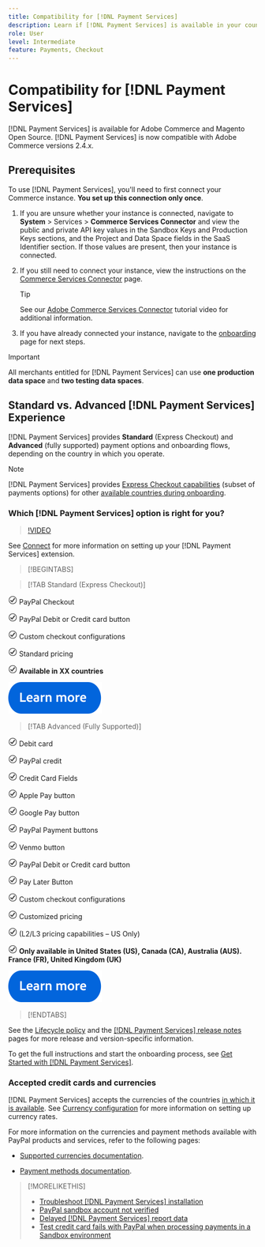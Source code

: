 ```yaml
---
title: Compatibility for [!DNL Payment Services]
description: Learn if [!DNL Payment Services] is available in your country, and its compability with your Adobe Commerce version.
role: User
level: Intermediate
feature: Payments, Checkout
---
```


# Compatibility for [!DNL Payment Services]

[!DNL Payment Services] is available for Adobe Commerce and Magento Open Source. [!DNL Payment Services] is now compatible with Adobe Commerce versions 2.4.x.

## Prerequisites

To use [!DNL Payment Services], you'll need to first connect your Commerce instance. **You set up this connection only once**.

1. If you are unsure whether your instance is connected, navigate to **System** > Services > **Commerce Services Connector** and view the public and private API key values in the Sandbox Keys and Production Keys sections, and the Project and Data Space fields in the SaaS Identifier section. If those values are present, then your instance is connected.
   
1. If you still need to connect your instance, view the instructions on the [Commerce Services Connector](../landing/saas.md) page. 
   
   >[!TIP]
   >
   > See our [Adobe Commerce Services Connector](https://experienceleague.adobe.com/en/docs/commerce-learn/tutorials/admin/adobe-commerce-services/configure-adobe-commerce-services-connector) tutorial video for additional information.

1. If you have already connected your instance, navigate to the [onboarding](onboard.md) page for next steps.

>[!IMPORTANT]
>
> All merchants entitled for [!DNL Payment Services] can use **one production data space** and **two testing data spaces**.

## Standard vs. Advanced [!DNL Payment Services] Experience 

[!DNL Payment Services] provides **Standard** (Express Checkout) and **Advanced** (fully supported) payment options and onboarding flows, depending on the country in which you operate. 

>[!NOTE]
>
> [!DNL Payment Services] provides [Express Checkout capabilities](../payment-services/payments-options.md) (subset of payments options) for other [available countries during onboarding](../payment-services/production.md#complete-merchant-onboarding).

### Which [!DNL Payment Services] option is right for you?

>[!VIDEO](https://video.tv.adobe.com/v/3447811)

See [Connect](connect.md) for more information on setting up your [!DNL Payment Services] extension.

>[!BEGINTABS]

>[!TAB Standard (Express Checkout)]

![check](assets/icon-check.png)  PayPal Checkout

![check](assets/icon-check.png)  PayPal Debit or Credit card button

![check](assets/icon-check.png)  Custom checkout configurations

![check](assets/icon-check.png)  Standard pricing

![check](assets/icon-check.png)  **Available in XX countries**

[![learn more](assets/learn-more-button.svg)](https://helpx.adobe.com/legal/product-descriptions/payment-services-for-Adobe-Commerce-and-Magento-Open-Source-On-demand-Services.html)

>[!TAB Advanced (Fully Supported)]

![check](assets/icon-check.png)  Debit card

![check](assets/icon-check.png)  PayPal credit

![check](assets/icon-check.png)  Credit Card Fields

![check](assets/icon-check.png)  Apple Pay button

![check](assets/icon-check.png)  Google Pay button

![check](assets/icon-check.png)  PayPal Payment buttons

![check](assets/icon-check.png)  Venmo button

![check](assets/icon-check.png)  PayPal Debit or Credit card button

![check](assets/icon-check.png)  Pay Later Button

![check](assets/icon-check.png)  Custom checkout configurations

![check](assets/icon-check.png)  Customized pricing

![check](assets/icon-check.png)  (L2/L3 pricing capabilities – US Only)

![check](assets/icon-check.png)  **Only available in United States (US), Canada (CA), Australia (AUS). France (FR), United Kingdom (UK)**

[![learn more](assets/learn-more-button.svg)](release-notes.md)

>[!ENDTABS]

See the [Lifecycle policy](https://experienceleague.adobe.com/docs/commerce-operations/release/planning/lifecycle-policy.html) and the [[!DNL Payment Services] release notes](release-notes.md) pages for more release and version-specific information.

To get the full instructions and start the onboarding process, see [Get Started with [!DNL Payment Services]](onboard.md). 

### Accepted credit cards and currencies

[!DNL Payment Services] accepts the currencies of the countries [in which it is available](#availability). See [Currency configuration](https://experienceleague.adobe.com/docs/commerce-admin/stores-sales/site-store/currency/currency-configuration.html) for more information on setting up currency rates.

For more information on the currencies and payment methods available with PayPal products and services, refer to the following pages: 

* [Supported currencies documentation](https://developer.paypal.com/docs/reports/reference/paypal-supported-currencies/).

* [Payment methods documentation](https://developer.paypal.com/docs/checkout/payment-methods/).

>[!MORELIKETHIS]
>
> * [Troubleshoot [!DNL Payment Services] installation](https://experienceleague.adobe.com/docs/commerce-knowledge-base/kb/troubleshooting/payments/payservices-install.html?lang=en)
> * [PayPal sandbox account not verified](https://experienceleague.adobe.com/docs/commerce-knowledge-base/kb/troubleshooting/payments/payservices-paypal-acct.html)
> * [Delayed [!DNL Payment Services] report data](https://experienceleague.adobe.com/docs/commerce-knowledge-base/kb/troubleshooting/payments/payservices-report-info-delayed.html)
> * [Test credit card fails with PayPal when processing payments in a Sandbox environment](https://experienceleague.adobe.com/docs/commerce-knowledge-base/kb/troubleshooting/payments/payservices-cc-sandbox-failure.html?lang=en)
